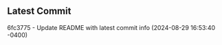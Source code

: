 
## Latest Commit
6fc3775 - Update README with latest commit info (2024-08-29 16:53:40 -0400) <Yunxi-Zhou>
